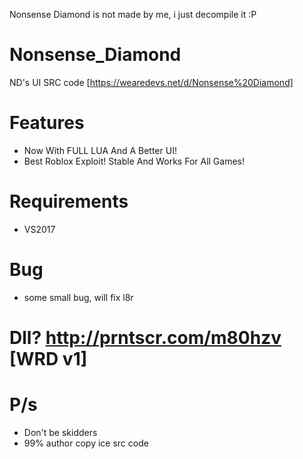 Nonsense Diamond is not made by me, i just decompile it :P
# Nonsense_Diamond
ND's UI SRC code [https://wearedevs.net/d/Nonsense%20Diamond]

# Features
+ Now With FULL LUA And A Better UI!
+ Best Roblox Exploit! Stable And Works For All Games!

# Requirements
+ VS2017
# Bug
+ some small bug, will fix l8r

# Dll? http://prntscr.com/m80hzv [WRD v1]

# P/s
+ Don't be skidders
+ 99% author copy ice src code
